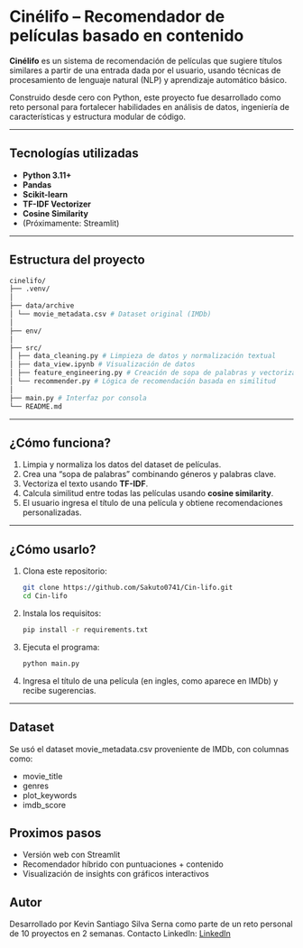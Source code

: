 #  Cinélifo – Recomendador de películas basado en contenido

**Cinélifo** es un sistema de recomendación de películas que sugiere títulos similares a partir de una entrada dada por el usuario, usando técnicas de procesamiento de lenguaje natural (NLP) y aprendizaje automático básico.

Construido desde cero con Python, este proyecto fue desarrollado como reto personal para fortalecer habilidades en análisis de datos, ingeniería de características y estructura modular de código.

---

##  Tecnologías utilizadas

- **Python 3.11+**
- **Pandas**
- **Scikit-learn**
- **TF-IDF Vectorizer**
- **Cosine Similarity**
- (Próximamente: Streamlit)

---

##  Estructura del proyecto

  ```bash
  cinelifo/
  ├── .venv/
  │
  ├── data/archive
  │ └── movie_metadata.csv # Dataset original (IMDb)
  │
  ├── env/
  │
  ├── src/
  │ ├── data_cleaning.py # Limpieza de datos y normalización textual
  │ ├── data_view.ipynb # Visualización de datos
  │ ├── feature_engineering.py # Creación de sopa de palabras y vectorización
  │ └── recommender.py # Lógica de recomendación basada en similitud
  │
  ├── main.py # Interfaz por consola
  └── README.md
  ```
---

##  ¿Cómo funciona?

1. Limpia y normaliza los datos del dataset de películas.
2. Crea una “sopa de palabras” combinando géneros y palabras clave.
3. Vectoriza el texto usando **TF-IDF**.
4. Calcula similitud entre todas las películas usando **cosine similarity**.
5. El usuario ingresa el título de una película y obtiene recomendaciones personalizadas.

---

##  ¿Cómo usarlo?

1. Clona este repositorio:
   ```bash
   git clone https://github.com/Sakuto0741/Cin-lifo.git
   cd Cin-lifo
   ```
   
2. Instala los requisitos:
   ```bash
   pip install -r requirements.txt
   ```
   
3. Ejecuta el programa:
   ```bash
   python main.py
   ```

4. Ingresa el título de una película (en ingles, como aparece en IMDb) y recibe sugerencias.

---

##  Dataset

Se usó el dataset movie_metadata.csv proveniente de IMDb, con columnas como:
- movie_title
- genres
- plot_keywords
- imdb_score

##  Proximos pasos

- Versión web con Streamlit
- Recomendador híbrido con puntuaciones + contenido
- Visualización de insights con gráficos interactivos

##  Autor

Desarrollado por Kevin Santiago Silva Serna como parte de un reto personal de 10 proyectos en 2 semanas.
Contacto LinkedIn: [LinkedIn](https://www.linkedin.com/in/kevin-silva-dev)